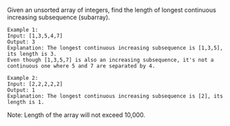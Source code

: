 Given an unsorted array of integers, find the length of longest continuous increasing subsequence (subarray).

```
Example 1:
Input: [1,3,5,4,7]
Output: 3
Explanation: The longest continuous increasing subsequence is [1,3,5], its length is 3. 
Even though [1,3,5,7] is also an increasing subsequence, it's not a continuous one where 5 and 7 are separated by 4.
```

``` 
Example 2:
Input: [2,2,2,2,2]
Output: 1
Explanation: The longest continuous increasing subsequence is [2], its length is 1.
```
 
Note: Length of the array will not exceed 10,000.